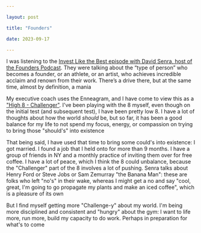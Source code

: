 ```yaml
---

layout: post

title: "Founders"

date: 2023-09-17

---
```






I was listening to the [Invest Like the Best episode with David Senra, host of the Founders Podcast](https://www.joincolossus.com/episodes/13444907/senra-in-service-of-founders). They were talking about the “type of person” who becomes a founder, or an athlete, or an artist, who achieves incredible acclaim and renown from their work. There’s a drive there, but at the same time, almost by definition, a mania



My executive coach uses the Enneagram, and I have come to view this as a ["High 8 - Challenger"](https://imgur.com/gWb8Sk0). I've been playing with the 8 myself, even though on the initial test (and subsequent test), I have been pretty low 8. I have a lot of thoughts about how the world _should_ be, but so far, it has been a good balance for my life to not spend my focus, energy, or compassion on trying to bring those "should's" into existence



That being said, I have used that time to bring some could's into existence: I got married. I found a job that I held onto for more than 9 months. I have a group of friends in NY and a monthly practice of inviting them over for free coffee. I have a lot of peace, which I think the 8 could unbalance, because the "Challenger" part of the 8 involves a lot of pushing. Senra talks about Henry Ford or Steve Jobs or Sam Zemurray "the Banana Man": these are folks who left "no's" in their wake, whereas I might get a no and say "cool, great, I'm going to go propagate my plants and make an iced coffee", which is a pleasure of its own



But I find myself getting more "Challenge-y" about my world. I'm being more disciplined and consistent and "hungry" about the gym: I want to life more, run more, build my capacity to do work. Perhaps in preparation for what's to come
